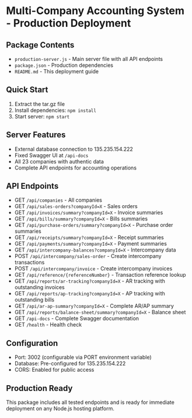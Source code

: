 # Multi-Company Accounting System - Production Deployment

## Package Contents
- `production-server.js` - Main server file with all API endpoints
- `package.json` - Production dependencies
- `README.md` - This deployment guide

## Quick Start
1. Extract the tar.gz file
2. Install dependencies: `npm install`
3. Start server: `npm start`

## Server Features
- External database connection to 135.235.154.222
- Fixed Swagger UI at `/api-docs`
- All 23 companies with authentic data
- Complete API endpoints for accounting operations

## API Endpoints
- GET `/api/companies` - All companies
- GET `/api/sales-orders?companyId=X` - Sales orders
- GET `/api/invoices/summary?companyId=X` - Invoice summaries
- GET `/api/bills/summary?companyId=X` - Bills summaries
- GET `/api/purchase-orders/summary?companyId=X` - Purchase order summaries
- GET `/api/receipts/summary?companyId=X` - Receipt summaries
- GET `/api/payments/summary?companyId=X` - Payment summaries
- GET `/api/intercompany-balances?companyId=X` - Intercompany data
- POST `/api/intercompany/sales-order` - Create intercompany transactions
- POST `/api/intercompany/invoice` - Create intercompany invoices
- GET `/api/reference/{referenceNumber}` - Transaction reference lookup
- GET `/api/reports/ar-tracking?companyId=X` - AR tracking with outstanding invoices
- GET `/api/reports/ap-tracking?companyId=X` - AP tracking with outstanding bills
- GET `/api/ar-ap-summary?companyId=X` - Complete AR/AP summary
- GET `/api/reports/balance-sheet/summary?companyId=X` - Balance sheet
- GET `/api-docs` - Complete Swagger documentation
- GET `/health` - Health check

## Configuration
- Port: 3002 (configurable via PORT environment variable)
- Database: Pre-configured for 135.235.154.222
- CORS: Enabled for public access

## Production Ready
This package includes all tested endpoints and is ready for immediate deployment on any Node.js hosting platform.